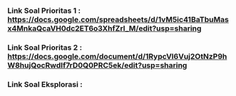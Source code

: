 ### Link Soal Prioritas 1 : https://docs.google.com/spreadsheets/d/1vM5ic41BaTbuMasx4MnkaQcaVH0dc2ET6o3XhfZrl_M/edit?usp=sharing

### Link Soal Prioritas 2 : https://docs.google.com/document/d/1RypcVl6Vuj2OtNzP9hW8hujQocRwdIf7rD0Q0PRC5ek/edit?usp=sharing

### Link Soal Eksplorasi :
